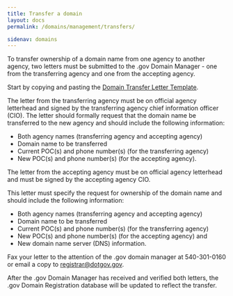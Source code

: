 ```yaml
---
title: Transfer a domain
layout: docs
permalink: /domains/management/transfers/

sidenav: domains
---
```


To transfer ownership of a domain name from one agency to another agency, two letters must be submitted to the .gov Domain Manager - one from the transferring agency and one from the accepting agency.

Start by copying and pasting the [Domain Transfer Letter Template](/domains/management/transfers/).

The letter from the transferring agency must be on official agency letterhead and signed by the transferring agency chief information officer (CIO). The letter should formally request that the domain name be transferred to the new agency and should include the following information:

* Both agency names (transferring agency and accepting agency)
* Domain name to be transferred
* Current POC(s) and phone number(s) (for the transferring agency)
* New POC(s) and phone number(s) (for the accepting agency).

The letter from the accepting agency must be on official agency letterhead and must be signed by the accepting agency CIO.

This letter must specify the request for ownership of the domain name and should include the following information:

* Both agency names (transferring agency and accepting agency)
* Domain name to be transferred
* Current POC(s) and phone number(s) (for the transferring agency)
* New POC(s) and phone number(s) (for the accepting agency) and
* New domain name server (DNS) information.

Fax your letter to the attention of the .gov domain manager at 540-301-0160 or email a copy to [registrar@dotgov.gov](mailto:registrar@dotgov.gov).

After the .gov Domain Manager has received and verified both letters, the .gov Domain Registration database will be updated to reflect the transfer.
